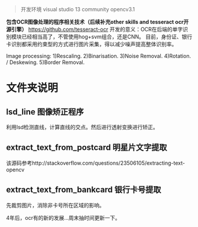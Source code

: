 > 开发环境 visual studio 13 community  opencv3.1

**包含OCR图像处理的程序相关技术（后续补充other skills and tesseract ocr开源引擎）**
https://github.com/tesseract-ocr
开发的意义：OCR在后端的单字识别模块已经相当高了，不管使用hog+svm组合，还是CNN。
目前，身份证、银行卡识别都采用约束型的方式进行图片采集，得以减少噪声提高整体识别率。

Image processing: 1)Rescaling. 2)Binarisation. 3)Noise Removal. 4)Rotation. / Deskewing. 5)Border Removal.

# 文件夹说明
## lsd_line  图像矫正程序
利用lsd检测直线，计算直线的交点。然后进行透射变换进行矫正。

## extract_text_from_postcard  明星片文字提取
该源码参考http://stackoverflow.com/questions/23506105/extracting-text-opencv

## extract_text_from_bankcard  银行卡号提取
先裁剪图片，消除非卡号所在区域的影响。


4年后，ocr有的新的发展...周末抽时间更新一下。
